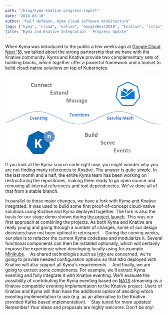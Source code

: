 ```yaml
---
path: "/blog/kyma-knative-progress-report"
date: "2018-08-10"
author: "Ralf Hofmann, Kyma Cloud Software Architecture"
tags: ["kyma", "cloud", "native", "GoogleNext2018", "knative", "istio", "kubernetes"]
title: "Kyma and Knative Integration - Progress Update"
---
```


When Kyma was introduced to the public a few weeks ago at [Google Cloud Next ’18](https://cloud.withgoogle.com/next18/sf/), we talked about the strong partnership that we have with the Knative community. Kyma and Knative provide two complementary sets of building blocks, which together offer a powerful framework and a toolset to build cloud-native solutions on top of Kubernetes.

![Kyma and Knative](./assets/1-kyma-knative.png)

If you look at the Kyma source code right now, you might wonder why you are not finding many references to Knative. The answer is quite simple. In the last month and a half, the entire Kyma team has been working on restructuring the repositories, making them ready to go open source and removing all internal references and tool dependencies. We've done all of that from a stable branch.  

In parallel to those major changes, we have a fork with Kyma and Knative integrated. It was used to build some first proof-of-concept cloud-native solutions using Knative and Kyma deployed together. The fork is also the basis for our stage demo shown during [the project launch](https://www.youtube.com/watch?v=NaaGPGKyXEc&amp;t=42m50s). This was our first approach at combining the projects. As both Kyma and Knative are really young and going through a number of changes, some of our design decisions have not been optimal in retrospect. 
 
During the coming weeks, our plan is to refactor the current Kyma codebase and modularize it. Several functional components can then be installed optionally, which will certainly improve the experience when developing locally using for example [Minikube](https://kubernetes.io/docs/tasks/tools/install-minikube/). 
 
As shared technologies such as [Istio](https://istio.io/) are concerned, we're going to provide needed configuration options so that Istio deployed with Knative will also support all Kyma's requirements. 
 
And finally, we are going to extract some components. For example, we'll extract Kyma eventing and fully integrate it with Knative eventing. We'll evaluate the possibility of contributing the Kyma eventing based on [NATS](https://nats.io/) streaming as a Knative compatible eventing implementation to the Knative project. Users of Knative and Kyma will than have the additional option of deciding which eventing implementation to use (e.g. as an alternative to the Knative provided Kafka based implementation). 
 
Stay tuned for more updates! Remember! Your ideas and proposals are highly welcome. Don't be shy!  